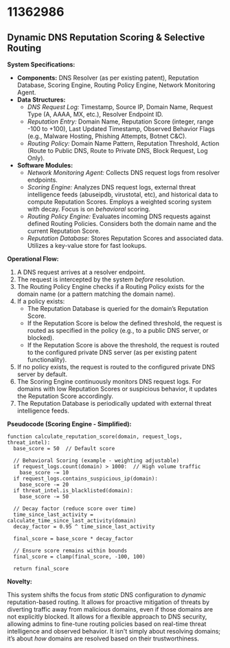 # 11362986

## Dynamic DNS Reputation Scoring & Selective Routing

**System Specifications:**

*   **Components:** DNS Resolver (as per existing patent), Reputation Database, Scoring Engine, Routing Policy Engine, Network Monitoring Agent.
*   **Data Structures:**
    *   *DNS Request Log:* Timestamp, Source IP, Domain Name, Request Type (A, AAAA, MX, etc.), Resolver Endpoint ID.
    *   *Reputation Entry:* Domain Name, Reputation Score (integer, range -100 to +100), Last Updated Timestamp, Observed Behavior Flags (e.g., Malware Hosting, Phishing Attempts, Botnet C&C).
    *   *Routing Policy:* Domain Name Pattern, Reputation Threshold, Action (Route to Public DNS, Route to Private DNS, Block Request, Log Only).
*   **Software Modules:**
    *   *Network Monitoring Agent:* Collects DNS request logs from resolver endpoints.
    *   *Scoring Engine:*  Analyzes DNS request logs, external threat intelligence feeds (abuseipdb, virustotal, etc), and historical data to compute Reputation Scores.  Employs a weighted scoring system with decay.  Focus is on *behavioral* scoring.
    *   *Routing Policy Engine:* Evaluates incoming DNS requests against defined Routing Policies.  Considers both the domain name and the current Reputation Score.
    *   *Reputation Database:*  Stores Reputation Scores and associated data.  Utilizes a key-value store for fast lookups.

**Operational Flow:**

1.  A DNS request arrives at a resolver endpoint.
2.  The request is intercepted by the system *before* resolution.
3.  The Routing Policy Engine checks if a Routing Policy exists for the domain name (or a pattern matching the domain name).
4.  If a policy exists:
    *   The Reputation Database is queried for the domain’s Reputation Score.
    *   If the Reputation Score is below the defined threshold, the request is routed as specified in the policy (e.g., to a public DNS server, or blocked).
    *   If the Reputation Score is above the threshold, the request is routed to the configured private DNS server (as per existing patent functionality).
5.  If no policy exists, the request is routed to the configured private DNS server by default.
6.  The Scoring Engine continuously monitors DNS request logs.  For domains with low Reputation Scores or suspicious behavior, it updates the Reputation Score accordingly.
7.  The Reputation Database is periodically updated with external threat intelligence feeds.

**Pseudocode (Scoring Engine - Simplified):**

```
function calculate_reputation_score(domain, request_logs, threat_intel):
  base_score = 50  // Default score

  // Behavioral Scoring (example - weighting adjustable)
  if request_logs.count(domain) > 1000:  // High volume traffic
    base_score -= 10
  if request_logs.contains_suspicious_ip(domain):
    base_score -= 20
  if threat_intel.is_blacklisted(domain):
    base_score -= 50

  // Decay factor (reduce score over time)
  time_since_last_activity = calculate_time_since_last_activity(domain)
  decay_factor = 0.95 ^ time_since_last_activity

  final_score = base_score * decay_factor

  // Ensure score remains within bounds
  final_score = clamp(final_score, -100, 100)

  return final_score
```

**Novelty:**

This system shifts the focus from *static* DNS configuration to *dynamic* reputation-based routing. It allows for proactive mitigation of threats by diverting traffic away from malicious domains, even if those domains are not explicitly blocked. It allows for a flexible approach to DNS security, allowing admins to fine-tune routing policies based on real-time threat intelligence and observed behavior. It isn't simply about resolving domains; it’s about *how* domains are resolved based on their trustworthiness.
